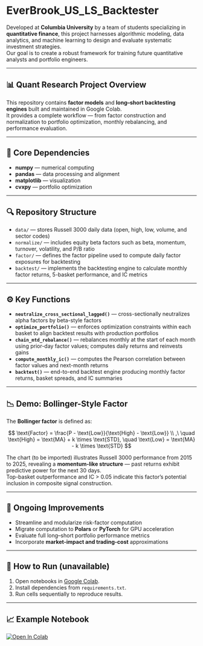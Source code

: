 # EverBrook_US_LS_Backtester

Developed at **Columbia University** by a team of students specializing in **quantitative finance**, this project harnesses algorithmic modeling, data analytics, and machine learning to design and evaluate systematic investment strategies.  
Our goal is to create a robust framework for training future quantitative analysts and portfolio engineers.

---

## 📊 Quant Research Project Overview

This repository contains **factor models** and **long–short backtesting engines** built and maintained in Google Colab.  
It provides a complete workflow — from factor construction and normalization to portfolio optimization, monthly rebalancing, and performance evaluation.

---

## 🧩 Core Dependencies
- **numpy** — numerical computing  
- **pandas** — data processing and alignment  
- **matplotlib** — visualization  
- **cvxpy** — portfolio optimization  

---

## 🔍 Repository Structure
- `data/` — stores Russell 3000 daily data (open, high, low, volume, and sector codes)  
- `normalize/` — includes equity beta factors such as beta, momentum, turnover, volatility, and P/B ratio  
- `factor/` — defines the factor pipeline used to compute daily factor exposures for backtesting  
- `backtest/` — implements the backtesting engine to calculate monthly factor returns, 5-basket performance, and IC metrics  

---

## ⚙️ Key Functions
- **`neutralize_cross_sectional_lagged()`** — cross-sectionally neutralizes alpha factors by beta-style factors  
- **`optimize_portfolio()`** — enforces optimization constraints within each basket to align backtest results with production portfolios  
- **`chain_mtd_rebalance()`** — rebalances monthly at the start of each month using prior-day factor values; computes daily returns and reinvests gains  
- **`compute_monthly_ic()`** — computes the Pearson correlation between factor values and next-month returns  
- **`backtest()`** — end-to-end backtest engine producing monthly factor returns, basket spreads, and IC summaries  

---

## 📉 Demo: Bollinger-Style Factor

The **Bollinger factor** is defined as:

$$
\text{Factor} = \frac{P - \text{Low}}{\text{High} - \text{Low}} \\
,\ \quad \text{High} = \text{MA} + k \times \text{STD}, \quad \text{Low} = \text{MA} - k \times \text{STD}
$$


The chart (to be imported) illustrates Russell 3000 performance from 2015 to 2025, revealing a **momentum-like structure** — past returns exhibit predictive power for the next 30 days.  
Top-basket outperformance and IC > 0.05 indicate this factor’s potential inclusion in composite signal construction.

---

## 🔧 Ongoing Improvements
- Streamline and modularize risk-factor computation  
- Migrate computation to **Polars** or **PyTorch** for GPU acceleration  
- Evaluate full long–short portfolio performance metrics  
- Incorporate **market-impact and trading-cost** approximations  

---

## 🚀 How to Run (unavailable)
1. Open notebooks in [Google Colab](https://colab.research.google.com).  
2. Install dependencies from `requirements.txt`.  
3. Run cells sequentially to reproduce results.

---

## 📈 Example Notebook
[![Open In Colab](https://colab.research.google.com/assets/colab-badge.svg)](https://colab.research.google.com/github/<username>/<repo>/blob/main/<notebook>.ipynb)


